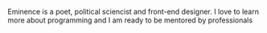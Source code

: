 Eminence is a poet, political sciencist and front-end designer.
I love to learn more about programming and I am ready to be mentored by professionals
